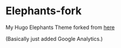 # Elephants-fork
My Hugo Elephants Theme forked from [here](https://themes.gohugo.io/elephants/)

(Basically just added Google Analytics.)

